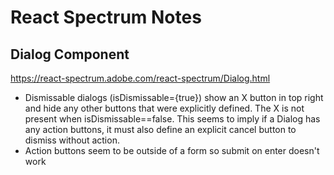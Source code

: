 # React Spectrum Notes

## Dialog Component

https://react-spectrum.adobe.com/react-spectrum/Dialog.html

- Dismissable dialogs (isDismissable={true}) show an X button in top right and hide any other buttons that were explicitly defined. The X is not present when isDismissable==false. This seems to imply if a Dialog has any action buttons, it must also define an explicit cancel button to dismiss without action.
- Action buttons seem to be outside of a form so submit on enter doesn't work
